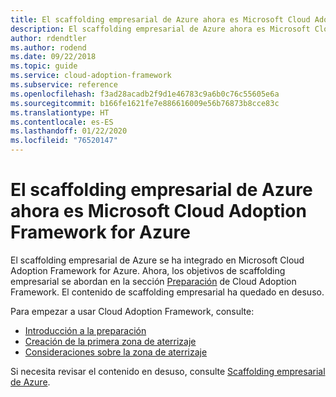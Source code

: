 ```yaml
---
title: El scaffolding empresarial de Azure ahora es Microsoft Cloud Adoption Framework for Azure
description: El scaffolding empresarial de Azure ahora es Microsoft Cloud Adoption Framework for Azure.
author: rdendtler
ms.author: rodend
ms.date: 09/22/2018
ms.topic: guide
ms.service: cloud-adoption-framework
ms.subservice: reference
ms.openlocfilehash: f3ad28acadb2f9d1e46783c9a6b0c76c55605e6a
ms.sourcegitcommit: b166fe1621fe7e886616009e56b76873b8cce83c
ms.translationtype: HT
ms.contentlocale: es-ES
ms.lasthandoff: 01/22/2020
ms.locfileid: "76520147"
---
```

# <a name="azure-enterprise-scaffold-is-now-the-microsoft-cloud-adoption-framework-for-azure"></a>El scaffolding empresarial de Azure ahora es Microsoft Cloud Adoption Framework for Azure

El scaffolding empresarial de Azure se ha integrado en Microsoft Cloud Adoption Framework for Azure. Ahora, los objetivos de scaffolding empresarial se abordan en la sección [Preparación](../ready/index.md) de Cloud Adoption Framework. El contenido de scaffolding empresarial ha quedado en desuso.

Para empezar a usar Cloud Adoption Framework, consulte:

- [Introducción a la preparación](../ready/index.md)
- [Creación de la primera zona de aterrizaje](../ready/azure-setup-guide/migration-landing-zone.md)
- [Consideraciones sobre la zona de aterrizaje](../ready/considerations/index.md)

Si necesita revisar el contenido en desuso, consulte [Scaffolding empresarial de Azure](.\migration-with-enterprise-scaffold.md).
